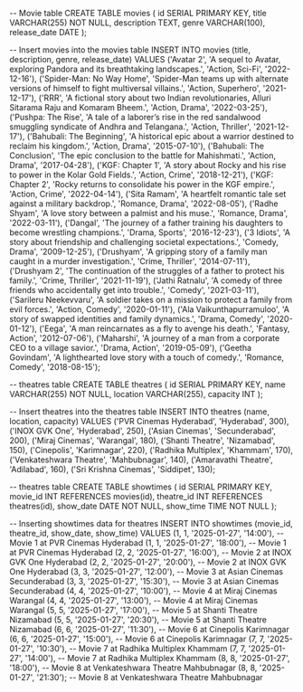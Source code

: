 
-- Movie table
CREATE TABLE movies (
id SERIAL PRIMARY KEY,
title VARCHAR(255) NOT NULL,
description TEXT,
genre VARCHAR(100),
release_date DATE
);

-- Insert movies into the movies table
INSERT INTO movies (title, description, genre, release_date) VALUES
('Avatar 2', 'A sequel to Avatar, exploring Pandora and its breathtaking landscapes.', 'Action, Sci-Fi', '2022-12-16'),
('Spider-Man: No Way Home', 'Spider-Man teams up with alternate versions of himself to fight multiversal villains.', 'Action, Superhero', '2021-12-17'),
('RRR', 'A fictional story about two Indian revolutionaries, Alluri Sitarama Raju and Komaram Bheem.', 'Action, Drama', '2022-03-25'),
('Pushpa: The Rise', 'A tale of a laborer’s rise in the red sandalwood smuggling syndicate of Andhra and Telangana.', 'Action, Thriller', '2021-12-17'),
('Bahubali: The Beginning', 'A historical epic about a warrior destined to reclaim his kingdom.', 'Action, Drama', '2015-07-10'),
('Bahubali: The Conclusion', 'The epic conclusion to the battle for Mahishmati.', 'Action, Drama', '2017-04-28'),
('KGF: Chapter 1', 'A story about Rocky and his rise to power in the Kolar Gold Fields.', 'Action, Crime', '2018-12-21'),
('KGF: Chapter 2', 'Rocky returns to consolidate his power in the KGF empire.', 'Action, Crime', '2022-04-14'),
('Sita Ramam', 'A heartfelt romantic tale set against a military backdrop.', 'Romance, Drama', '2022-08-05'),
('Radhe Shyam', 'A love story between a palmist and his muse.', 'Romance, Drama', '2022-03-11'),
('Dangal', 'The journey of a father training his daughters to become wrestling champions.', 'Drama, Sports', '2016-12-23'),
('3 Idiots', 'A story about friendship and challenging societal expectations.', 'Comedy, Drama', '2009-12-25'),
('Drushyam', 'A gripping story of a family man caught in a murder investigation.', 'Crime, Thriller', '2014-07-11'),
('Drushyam 2', 'The continuation of the struggles of a father to protect his family.', 'Crime, Thriller', '2021-11-19'),
('Jathi Ratnalu', 'A comedy of three friends who accidentally get into trouble.', 'Comedy', '2021-03-11'),
('Sarileru Neekevvaru', 'A soldier takes on a mission to protect a family from evil forces.', 'Action, Comedy', '2020-01-11'),
('Ala Vaikunthapurramuloo', 'A story of swapped identities and family dynamics.', 'Drama, Comedy', '2020-01-12'),
('Eega', 'A man reincarnates as a fly to avenge his death.', 'Fantasy, Action', '2012-07-06'),
('Maharshi', 'A journey of a man from a corporate CEO to a village savior.', 'Drama, Action', '2019-05-09'),
('Geetha Govindam', 'A lighthearted love story with a touch of comedy.', 'Romance, Comedy', '2018-08-15');

-- theatres table
CREATE TABLE theatres (
id SERIAL PRIMARY KEY,
name VARCHAR(255) NOT NULL,
location VARCHAR(255),
capacity INT
);

-- Insert theatres into the theatres table
INSERT INTO theatres (name, location, capacity) VALUES
('PVR Cinemas Hyderabad', 'Hyderabad', 300),
('INOX GVK One', 'Hyderabad', 250),
('Asian Cinemas', 'Secunderabad', 200),
('Miraj Cinemas', 'Warangal', 180),
('Shanti Theatre', 'Nizamabad', 150),
('Cinepolis', 'Karimnagar', 220),
('Radhika Multiplex', 'Khammam', 170),
('Venkateshwara Theatre', 'Mahbubnagar', 140),
('Amaravathi Theatre', 'Adilabad', 160),
('Sri Krishna Cinemas', 'Siddipet', 130);

-- theatres table
CREATE TABLE showtimes (
id SERIAL PRIMARY KEY,
movie_id INT REFERENCES movies(id),
theatre_id INT REFERENCES theatres(id),
show_date DATE NOT NULL,
show_time TIME NOT NULL
);


-- Inserting showtimes data for  theatres
INSERT INTO showtimes (movie_id, theatre_id, show_date, show_time) VALUES
(1, 1, '2025-01-27', '14:00'), -- Movie 1 at PVR Cinemas Hyderabad
(1, 1, '2025-01-27', '18:00'), -- Movie 1 at PVR Cinemas Hyderabad
(2, 2, '2025-01-27', '16:00'), -- Movie 2 at INOX GVK One Hyderabad
(2, 2, '2025-01-27', '20:00'), -- Movie 2 at INOX GVK One Hyderabad
(3, 3, '2025-01-27', '12:00'), -- Movie 3 at Asian Cinemas Secunderabad
(3, 3, '2025-01-27', '15:30'), -- Movie 3 at Asian Cinemas Secunderabad
(4, 4, '2025-01-27', '10:00'), -- Movie 4 at Miraj Cinemas Warangal
(4, 4, '2025-01-27', '13:00'), -- Movie 4 at Miraj Cinemas Warangal
(5, 5, '2025-01-27', '17:00'), -- Movie 5 at Shanti Theatre Nizamabad
(5, 5, '2025-01-27', '20:30'), -- Movie 5 at Shanti Theatre Nizamabad
(6, 6, '2025-01-27', '11:30'), -- Movie 6 at Cinepolis Karimnagar
(6, 6, '2025-01-27', '15:00'), -- Movie 6 at Cinepolis Karimnagar
(7, 7, '2025-01-27', '10:30'), -- Movie 7 at Radhika Multiplex Khammam
(7, 7, '2025-01-27', '14:00'), -- Movie 7 at Radhika Multiplex Khammam
(8, 8, '2025-01-27', '18:00'), -- Movie 8 at Venkateshwara Theatre Mahbubnagar
(8, 8, '2025-01-27', '21:30'); -- Movie 8 at Venkateshwara Theatre Mahbubnagar